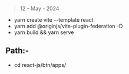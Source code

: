> 12 - May - 2024

- yarn create vite <FolderName> --template react
- yarn add @originjs/vite-plugin-federation -D
- yarn build && yarn serve

## Path:-
* cd react-js/btn/apps/